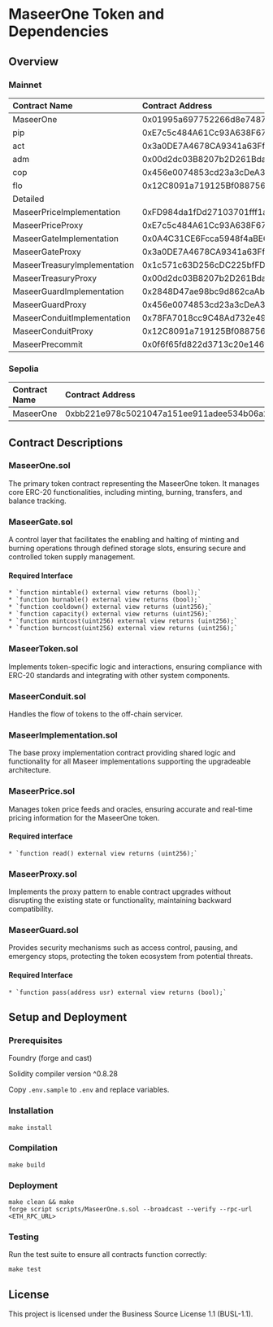 # MaseerOne Token and Dependencies

## Overview

### Mainnet

| Contract Name | Contract Address |
|:--------------|:-----------------|
| MaseerOne | 0x01995a697752266d8e748738aaa3f06464b8350b |
| pip | 0xE7c5c484A61Cc93A638F67906a9900d94b40FDA7 |
| act | 0x3a0DE7A4678CA9341a63Ffe78041385EdA65B128 |
| adm | 0x00d2dc03B8207b2D261Bda5D149Dd7FcF3bdF8d7 |
| cop | 0x456e0074853cd23a3cDeA3A1Bb85575eD9b1a718 |
| flo | 0x12C8091a719125Bf08875635c3Ed738510C56141 |
| Detailed | |
| MaseerPriceImplementation | 0xFD984da1fDd27103701fff1aA27CCBe361EC5344 |
| MaseerPriceProxy | 0xE7c5c484A61Cc93A638F67906a9900d94b40FDA7 |
| MaseerGateImplementation | 0x0A4C31CE6Fcca5948f4aBE6a7dF350A88993e249 |
| MaseerGateProxy | 0x3a0DE7A4678CA9341a63Ffe78041385EdA65B128 |
| MaseerTreasuryImplementation | 0x1c571c63D256cDC225bfFDc1d6602f3554F027AE |
| MaseerTreasuryProxy | 0x00d2dc03B8207b2D261Bda5D149Dd7FcF3bdF8d7 |
| MaseerGuardImplementation | 0x2848D47ae98bc9d862caAb91C1F236cef112dCCf |
| MaseerGuardProxy | 0x456e0074853cd23a3cDeA3A1Bb85575eD9b1a718 |
| MaseerConduitImplementation | 0x78FA7018cc9C48Ad732e49A491032eF47018d5fD |
| MaseerConduitProxy | 0x12C8091a719125Bf08875635c3Ed738510C56141 |
| MaseerPrecommit | 0x0f6f65fd822d3713c20e146ff66e4d83b050c31d |

### Sepolia

| Contract Name | Contract Address |
|:--------------|:-----------------|
| MaseerOne | 0xbb221e978c5021047a151ee911adee534b06a2f0 |

## Contract Descriptions

### MaseerOne.sol

The primary token contract representing the MaseerOne token. It manages core ERC-20 functionalities, including minting, burning, transfers, and balance tracking.

### MaseerGate.sol

A control layer that facilitates the enabling and halting of minting and burning operations through defined storage slots, ensuring secure and controlled token supply management.

#### Required Interface

    * `function mintable() external view returns (bool);`
    * `function burnable() external view returns (bool);`
    * `function cooldown() external view returns (uint256);`
    * `function capacity() external view returns (uint256);`
    * `function mintcost(uint256) external view returns (uint256);`
    * `function burncost(uint256) external view returns (uint256);`

### MaseerToken.sol

Implements token-specific logic and interactions, ensuring compliance with ERC-20 standards and integrating with other system components.

### MaseerConduit.sol

Handles the flow of tokens to the off-chain servicer.

### MaseerImplementation.sol

The base proxy implementation contract providing shared logic and functionality for all Maseer implementations supporting the upgradeable architecture.

### MaseerPrice.sol

Manages token price feeds and oracles, ensuring accurate and real-time pricing information for the MaseerOne token.

#### Required interface

    * `function read() external view returns (uint256);`

### MaseerProxy.sol

Implements the proxy pattern to enable contract upgrades without disrupting the existing state or functionality, maintaining backward compatibility.

### MaseerGuard.sol

Provides security mechanisms such as access control, pausing, and emergency stops, protecting the token ecosystem from potential threats.

#### Required Interface

    * `function pass(address usr) external view returns (bool);`

## Setup and Deployment

### Prerequisites

Foundry (forge and cast)

Solidity compiler version ^0.8.28

Copy `.env.sample` to `.env` and replace variables.

### Installation

```
make install
```

### Compilation

```
make build
```

### Deployment

```
make clean && make
forge script scripts/MaseerOne.s.sol --broadcast --verify --rpc-url <ETH_RPC_URL>
```

### Testing

Run the test suite to ensure all contracts function correctly:

```
make test
```


## License

This project is licensed under the Business Source License 1.1 (BUSL-1.1).

